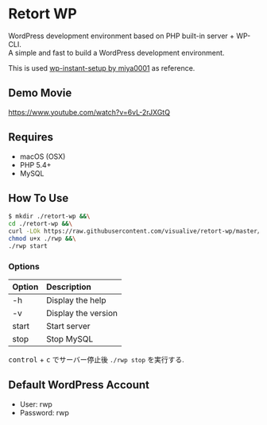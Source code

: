 Retort WP
========

WordPress development environment based on PHP built-in server + WP-CLI.  
A simple and fast to build a WordPress development environment.

This is used [wp-instant-setup by miya0001](https://github.com/miya0001/wp-instant-setup) as reference.

## Demo Movie

https://www.youtube.com/watch?v=6vL-2rJXGtQ

## Requires
* macOS (OSX)
* PHP 5.4+
* MySQL

## How To Use

```bash
$ mkdir ./retort-wp &&\
cd ./retort-wp &&\
curl -LOk https://raw.githubusercontent.com/visualive/retort-wp/master/rwp &&\
chmod u+x ./rwp &&\
./rwp start
```

### Options
|Option|Description|
|:--|:--|
|-h|Display the help|
|-v|Display the version|
|start|Start server|
|stop|Stop MySQL|

<kbd>control</kbd> + <kbd>c</kbd> でサーバー停止後 `./rwp stop` を実行する.

## Default WordPress Account
* User: rwp
* Password: rwp
